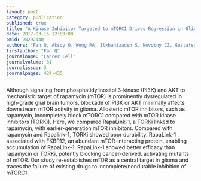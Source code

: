 ```yaml
---
layout: post
category: publication
published: true
title: "A Kinase Inhibitor Targeted to mTORC1 Drives Regression in Glioblastoma."
date: 2017-03-15 12:00:00
pmid: 28292440
authors: "Fan Q, Aksoy O, Wong RA, Ilkhanizadeh S, Novotny CJ, Gustafson WC, Truong AY, Cayanan G, Simonds EF, Haas-Kogan D, Phillips JJ, Nicolaides T, Okaniwa M, Shokat KM, Weiss WA"
firstauthor: "Fan Q"
journalname: "Cancer Cell"
journalvolume: 31
journalissue: 3
journalpages: 424-435
---
```


Although signaling from phosphatidylinositol 3-kinase (PI3K) and AKT to mechanistic target of rapamycin (mTOR) is prominently dysregulated in high-grade glial brain tumors, blockade of PI3K or AKT minimally affects downstream mTOR activity in glioma. Allosteric mTOR inhibitors, such as rapamycin, incompletely block mTORC1 compared with mTOR kinase inhibitors (TORKi). Here, we compared RapaLink-1, a TORKi linked to rapamycin, with earlier-generation mTOR inhibitors. Compared with rapamycin and Rapalink-1, TORKi showed poor durability. RapaLink-1 associated with FKBP12, an abundant mTOR-interacting protein, enabling accumulation of RapaLink-1. RapaLink-1 showed better efficacy than rapamycin or TORKi, potently blocking cancer-derived, activating mutants of mTOR. Our study re-establishes mTOR as a central target in glioma and traces the failure of existing drugs to incomplete/nondurable inhibition of mTORC1.

